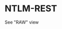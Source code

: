 # NTLM-REST
See "RAW" view 
<proxy xmlns="http://ws.apache.org/ns/synapse"
       name="NTLMProxyGET"
       transports="https,http"
       statistics="disable"
       trace="disable"
       startOnLoad="true">
   <target>
      <inSequence>
         <log/>
         <property name="messageType" value="application/json" scope="axis2"/>
         <property name="enableREST"
                   value="true"
                   scope="axis2-client"
                   type="BOOLEAN"/>
         <class name="org.wso2.carbon.mediator.ntlm.NTLMMediator">
            <property name="username" value="dushan"/>
            <property name="host" value="192.168.59.103"/>
            <property name="domain" value="dushan"/>
            <property name="password" value="hm"/>
         </class>
         <property name="HTTP_METHOD" value="GET" scope="axis2" type="STRING"/>
         <class name="org.wso2.carbon.mediator.ntlm.NTLMCalloutMediator">
            <property name="serviceURL"
                      value="http://192.168.59.103/RestService2/RestServiceImpl.svc/xml/1"/>
            <property name="initAxis2ClientOptions" value="false"/>
         </class>
         <header name="To" action="remove"/>
         <property name="RESPONSE" value="true" scope="default" type="STRING"/>
         <property name="NO_ENTITY_BODY" scope="axis2" action="remove"/>
         <send/>
      </inSequence>
   </target>
   <description/>
</proxy>
          
          
 <proxy xmlns="http://ws.apache.org/ns/synapse"
       name="NTLMProxyPOST"
       transports="https,http"
       statistics="disable"
       trace="disable"
       startOnLoad="true">
   <target>
      <inSequence>
         <log/>
         <property name="messageType" value="application/json" scope="axis2"/>
         <property name="enableREST"
                   value="true"
                   scope="axis2-client"
                   type="BOOLEAN"/>
         <class name="org.wso2.carbon.mediator.ntlm.NTLMMediator">
            <property name="username" value="dushan"/>
            <property name="host" value="192.168.59.103"/>
            <property name="domain" value="dushan"/>
            <property name="password" value="hm"/>
         </class>
         <property name="HTTP_METHOD" value="POST" scope="axis2" type="STRING"/>
         <class name="org.wso2.carbon.mediator.ntlm.NTLMCalloutMediator">
            <property name="serviceURL"
                      value="http://192.168.59.103/RestService2/RestServiceImpl.svc/auth"/>
            <property name="initAxis2ClientOptions" value="false"/>
         </class>
         <header name="To" action="remove"/>
         <property name="RESPONSE" value="true" scope="default" type="STRING"/>
         <property name="NO_ENTITY_BODY" scope="axis2" action="remove"/>
         <send/>
      </inSequence>
   </target>
   <description/>
</proxy>
                                
